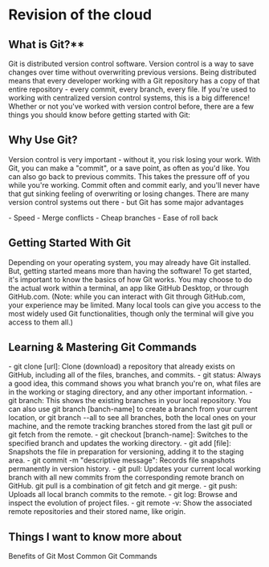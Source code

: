 # **Revision of the cloud**
        
## What is Git?**
Git is distributed version control software. Version control is a way to save changes over time without overwriting previous versions. Being distributed means that every developer working with a Git repository has a copy of that entire repository - every commit, every branch, every file. If you're used to working with centralized version control systems, this is a big difference!
Whether or not you've worked with version control before, there are a few things you should know before getting started with Git:
 
<h2>Why Use Git?</h2>
 <p>Version control is very important - without it, you risk losing your work. With Git, you can make a "commit", or a save point, as often as you'd like. You can also go back to previous commits. This takes the pressure off of you while you're working. Commit often and commit early, and you'll never have that gut sinking feeling of overwriting or losing changes.
There are many version control systems out there - but Git has some major advantages</P>
- Speed
- Merge conflicts
- Cheap branches
- Ease of roll back
  
<h2>Getting Started With Git</h2>  
 Depending on your operating system, you may already have Git installed. But, getting started means more than having the software! To get started, it's important to know the basics of how Git works. You may choose to do the actual work within a terminal, an app like GitHub Desktop, or through GitHub.com. (Note: while you can interact with Git through GitHub.com, your experience may be limited. Many local tools can give you access to the most widely used Git functionalities, though only the terminal will give you access to them all.)
 

  <h2>Learning & Mastering Git Commands</h2>
<p>- git clone [url]: Clone (download) a repository that already exists on GitHub, including all of the files, branches, and commits.
- git status: Always a good idea, this command shows you what branch you're on, what files are in the working or staging directory, and any other important information.
- git branch: This shows the existing branches in your local repository. You can also use git branch [banch-name] to create a branch from your current location, or git branch --all to see all branches, both the local ones on your machine, and the remote tracking branches stored from the last git pull or git fetch from the remote.
- git checkout [branch-name]: Switches to the specified branch and updates the working directory.
- git add [file]: Snapshots the file in preparation for versioning, adding it to the staging area.
- git commit -m "descriptive message": Records file snapshots permanently in version history.
- git pull: Updates your current local working branch with all new commits from the corresponding remote branch on GitHub. git pull is a combination of git fetch and git merge.
- git push: Uploads all local branch commits to the remote.
- git log: Browse and inspect the evolution of project files.
- git remote -v: Show the associated remote repositories and their stored name, like origin.<p/>
  
  <h2>Things I want to know more about</h2>
Benefits of Git
Most Common Git Commands

  
  
  
</body>


</html>

